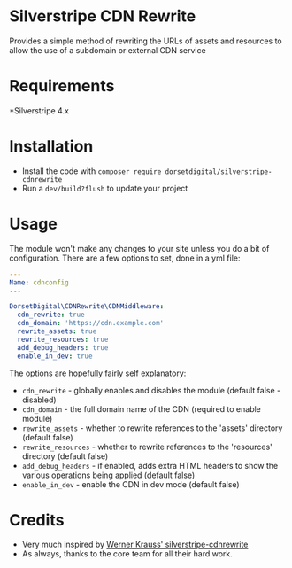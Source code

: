 # Silverstripe CDN Rewrite

Provides a simple method of rewriting the URLs of assets and resources to allow the use of a subdomain or external CDN service


# Requirements
*Silverstripe 4.x

# Installation
* Install the code with `composer require dorsetdigital/silverstripe-cdnrewrite`
* Run a `dev/build?flush` to update your project

# Usage

The module won't make any changes to your site unless you do a bit of configuration.  There are a few options to set, done in a yml file:


```yaml
---
Name: cdnconfig
---

DorsetDigital\CDNRewrite\CDNMiddleware:
  cdn_rewrite: true
  cdn_domain: 'https://cdn.example.com'
  rewrite_assets: true
  rewrite_resources: true
  add_debug_headers: true
  enable_in_dev: true
```

The options are hopefully fairly self explanatory:

* `cdn_rewrite` - globally enables and disables the module (default false - disabled)
* `cdn_domain` - the full domain name of the CDN (required to enable module)
* `rewrite_assets` - whether to rewrite references to the 'assets' directory (default false)
* `rewrite_resources` - whether to rewrite references to the 'resources' directory (default false)
* `add_debug_headers` - if enabled, adds extra HTML headers to show the various operations being applied (default false)
* `enable_in_dev` - enable the CDN in dev mode (default false)


# Credits
* Very much inspired by [Werner Krauss' silverstripe-cdnrewrite](https://github.com/wernerkrauss/silverstripe-cdnrewrite)
* As always, thanks to the core team for all their hard work.  
